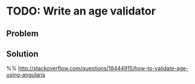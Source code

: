 # TODO: Write an age validator

## Problem

## Solution

%% http://stackoverflow.com/questions/18444915/how-to-validate-age-using-angularjs